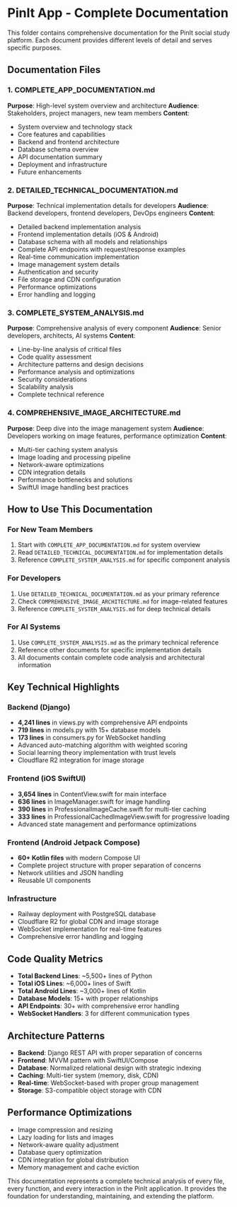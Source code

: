 # PinIt App - Complete Documentation

This folder contains comprehensive documentation for the PinIt social study platform. Each document provides different levels of detail and serves specific purposes.

## Documentation Files

### 1. COMPLETE_APP_DOCUMENTATION.md
**Purpose**: High-level system overview and architecture
**Audience**: Stakeholders, project managers, new team members
**Content**:
- System overview and technology stack
- Core features and capabilities
- Backend and frontend architecture
- Database schema overview
- API documentation summary
- Deployment and infrastructure
- Future enhancements

### 2. DETAILED_TECHNICAL_DOCUMENTATION.md
**Purpose**: Technical implementation details for developers
**Audience**: Backend developers, frontend developers, DevOps engineers
**Content**:
- Detailed backend implementation analysis
- Frontend implementation details (iOS & Android)
- Database schema with all models and relationships
- Complete API endpoints with request/response examples
- Real-time communication implementation
- Image management system details
- Authentication and security
- File storage and CDN configuration
- Performance optimizations
- Error handling and logging

### 3. COMPLETE_SYSTEM_ANALYSIS.md
**Purpose**: Comprehensive analysis of every component
**Audience**: Senior developers, architects, AI systems
**Content**:
- Line-by-line analysis of critical files
- Code quality assessment
- Architecture patterns and design decisions
- Performance analysis and optimizations
- Security considerations
- Scalability analysis
- Complete technical reference

### 4. COMPREHENSIVE_IMAGE_ARCHITECTURE.md
**Purpose**: Deep dive into the image management system
**Audience**: Developers working on image features, performance optimization
**Content**:
- Multi-tier caching system analysis
- Image loading and processing pipeline
- Network-aware optimizations
- CDN integration details
- Performance bottlenecks and solutions
- SwiftUI image handling best practices

## How to Use This Documentation

### For New Team Members
1. Start with `COMPLETE_APP_DOCUMENTATION.md` for system overview
2. Read `DETAILED_TECHNICAL_DOCUMENTATION.md` for implementation details
3. Reference `COMPLETE_SYSTEM_ANALYSIS.md` for specific component analysis

### For Developers
1. Use `DETAILED_TECHNICAL_DOCUMENTATION.md` as your primary reference
2. Check `COMPREHENSIVE_IMAGE_ARCHITECTURE.md` for image-related features
3. Reference `COMPLETE_SYSTEM_ANALYSIS.md` for deep technical details

### For AI Systems
1. Use `COMPLETE_SYSTEM_ANALYSIS.md` as the primary technical reference
2. Reference other documents for specific implementation details
3. All documents contain complete code analysis and architectural information

## Key Technical Highlights

### Backend (Django)
- **4,241 lines** in views.py with comprehensive API endpoints
- **719 lines** in models.py with 15+ database models
- **173 lines** in consumers.py for WebSocket handling
- Advanced auto-matching algorithm with weighted scoring
- Social learning theory implementation with trust levels
- Cloudflare R2 integration for image storage

### Frontend (iOS SwiftUI)
- **3,654 lines** in ContentView.swift for main interface
- **636 lines** in ImageManager.swift for image handling
- **390 lines** in ProfessionalImageCache.swift for multi-tier caching
- **333 lines** in ProfessionalCachedImageView.swift for progressive loading
- Advanced state management and performance optimizations

### Frontend (Android Jetpack Compose)
- **60+ Kotlin files** with modern Compose UI
- Complete project structure with proper separation of concerns
- Network utilities and JSON handling
- Reusable UI components

### Infrastructure
- Railway deployment with PostgreSQL database
- Cloudflare R2 for global CDN and image storage
- WebSocket implementation for real-time features
- Comprehensive error handling and logging

## Code Quality Metrics

- **Total Backend Lines**: ~5,500+ lines of Python
- **Total iOS Lines**: ~6,000+ lines of Swift
- **Total Android Lines**: ~3,000+ lines of Kotlin
- **Database Models**: 15+ with proper relationships
- **API Endpoints**: 30+ with comprehensive error handling
- **WebSocket Handlers**: 3 for different communication types

## Architecture Patterns

- **Backend**: Django REST API with proper separation of concerns
- **Frontend**: MVVM pattern with SwiftUI/Compose
- **Database**: Normalized relational design with strategic indexing
- **Caching**: Multi-tier system (memory, disk, CDN)
- **Real-time**: WebSocket-based with proper group management
- **Storage**: S3-compatible object storage with CDN

## Performance Optimizations

- Image compression and resizing
- Lazy loading for lists and images
- Network-aware quality adjustment
- Database query optimization
- CDN integration for global distribution
- Memory management and cache eviction

This documentation represents a complete technical analysis of every file, every function, and every interaction in the PinIt application. It provides the foundation for understanding, maintaining, and extending the platform.

